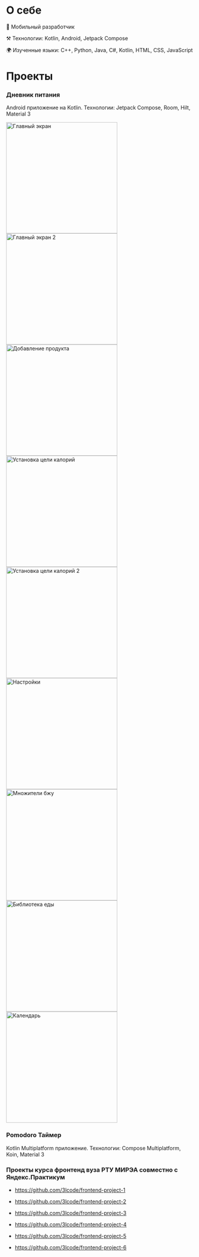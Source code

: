 # О себе
📱 Мобильный разработчик 

⚒ Технологии: Kotlin, Android, Jetpack Compose

🌍 Изученные языки: C++, Python, Java, C#, Kotlin, HTML, CSS, JavaScript

# Проекты

### Дневник питания

Android приложение на Kotlin. Технологии: Jetpack Compose, Room, Hilt, Material 3

<p >
  <img src="images/главный экран.jpg" alt="Главный экран" width="300"/>
  <img src="images/главный экран 2.jpg" alt="Главный экран 2" width="300"/>
  <img src="images/добавление продукта.jpg" alt="Добавление продукта" width="300"/>
  <img src="images/установка цели калорий.jpg" alt="Установка цели калорий" width="300"/>
  <img src="images/установка цели калорий 2.jpg" alt="Установка цели калорий 2" width="300"/>
  <img src="images/настройки.jpg" alt="Настройки" width="300"/>
  <img src="images/множители бжу.jpg" alt="Множители бжу" width="300"/>
  <img src="images/библиотека еды.jpg" alt="Библиотека еды" width="300"/>
  <img src="images/календарь.jpg" alt="Календарь" width="300"/>
</p>

### Pomodoro Таймер

Kotlin Multiplatform приложение. Технологии: Compose Multiplatform, Koin, Material 3

### Проекты курса фронтенд вуза РТУ МИРЭА совместно с Яндекс.Практикум

- https://github.com/3lcode/frontend-project-1

- https://github.com/3lcode/frontend-project-2

- https://github.com/3lcode/frontend-project-3

- https://github.com/3lcode/frontend-project-4

- https://github.com/3lcode/frontend-project-5

- https://github.com/3lcode/frontend-project-6
